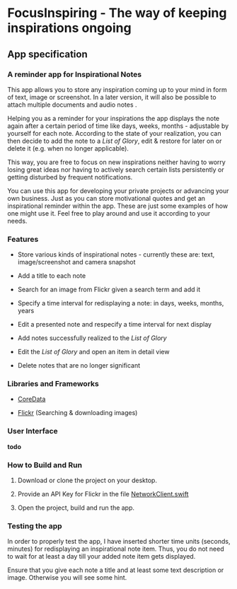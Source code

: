 # FocusInspiring - The way of keeping inspirations ongoing

## App specification

### A reminder app for Inspirational Notes

This app allows you to store any inspiration coming up to your mind in form of text, image or screenshot. In a later version, it will also be possible to attach multiple documents and audio notes .

Helping you as a reminder for your inspirations the app displays the note again after a certain period of time like days, weeks, months - adjustable by yourself for each note. According to the state of your realization, you can then decide to add the note to a *List of Glory*, edit & restore for later on or delete it (e.g. when no longer applicable).

This way, you are free to focus on new inspirations neither having to worry losing great ideas nor having to actively search certain lists persistently or getting disturbed by frequent notifications.

You can use this app for developing your private projects or advancing your own business. Just as you can store motivational quotes and get an inspirational reminder within the app. These are just some examples of how one might use it.
Feel free to play around and use it according to your needs.


### Features

- Store various kinds of inspirational notes - currently these are: text, image/screenshot and camera snapshot

- Add a title to each note

- Search for an image from Flickr given a search term and add it

- Specify a time interval for redisplaying a note: in days, weeks, months, years

- Edit a presented note and respecify a time interval for next display

- Add notes successfully realized to the *List of Glory*

- Edit the *List of Glory* and open an item in detail view

- Delete notes that are no longer significant


### Libraries and Frameworks

- [CoreData](https://developer.apple.com/documentation/coredata)

- [Flickr](https://flickr.com/services/developer) (Searching & downloading images)


### User Interface

**todo**


### How to Build and Run


1. Download or clone the project on your desktop.

2. Provide an API Key for Flickr in the file [NetworkClient.swift](../main/FocusInspiring/Model/Network/NetworkClient.swift)

3. Open the project, build and run the app.

### Testing the app

In order to properly test the app, I have inserted shorter time units (seconds, minutes) for redisplaying an inspirational note item. Thus, you do not need to wait for at least a day till your added note item gets displayed.

Ensure that you give each note a title and at least some text description or image. Otherwise you will see some hint.


